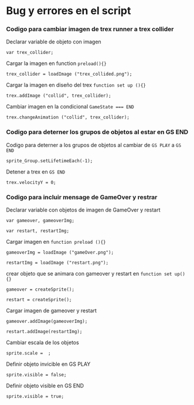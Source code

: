 # Bug y errores en el script 

### Codigo para cambiar imagen de trex runner a trex collider

Declarar variable de objeto con imagen

`var trex_collider;`

Cargar la imagen en function `preload(){}`

`trex_collider = loadImage ("trex_collided.png");`

Cargar la imagen en diseño del trex `function set up (){}`

`trex.addImage ("collid", trex_collider);`

Cambiar imagen en la condicional `GameState === END`

`trex.changeAnimation ("collid", trex_collider);`

### Codigo para deterner los grupos de objetos al estar en GS END

Codigo para deterner a los grupos de objetos al cambiar de `GS PLAY` a `GS END`

`sprite_Group.setLifetimeEach(-1);`

Detener a trex en `GS END`

`trex.velocityY = 0;`

### Codigo para incluir mensage de GameOver y restrar

Declarar variable con objetos de imagen de GameOver y restart

`var gameover, gameoverImg;`

`var restart, restartImg;`

Cargar imagen en `function preload (){}`

`gameoverImg = loadImage ("gameOver.png");`

`restartImg = loadImage ("restart.png");`

crear objeto que se animara con gameover y restart en `function set up() {}`

`gameover = createSprite();`

`restart = createSprite();`

Cargar imagen de gameover y restart 

`gameover.addImage(gameoverImg);`

`restart.addImage(restartImg);`

Cambiar escala de los objetos

`sprite.scale =  ;`

Definir objeto invicible en GS PLAY

`sprite.visible = false;`

Definir objeto visible en GS END

`sprite.visible = true;`









